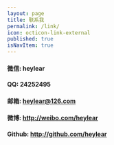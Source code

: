 ```yaml
---
layout: page
title: 联系我
permalink: /link/
icon: octicon-link-external
published: true
isNavItem: true
---
```

#### 微信: heylear
#### QQ:   24252495
#### 邮箱: <heylear@126.com>
#### 微博: <http://weibo.com/heylear>
#### Github: <http://github.com/heylear>